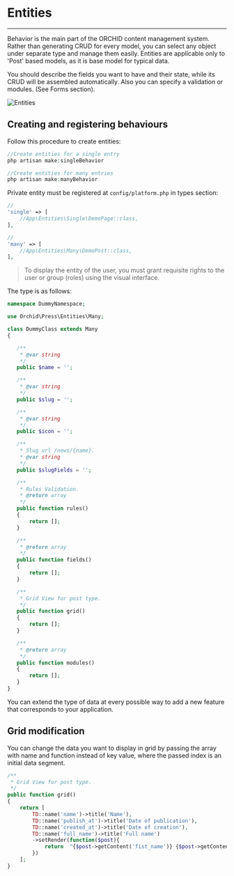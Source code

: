 # Entities 
----------

Behavior is the main part of the ORCHID content management system. Rather than generating CRUD for every model, you can select any object under separate type and manage them easily. 
Entities are applicable only to 'Post' based models, as it is base model for typical data.

You should describe the fields you want to have and their state, while its CRUD will be assembled automatically.
Also you can specify a validation or modules. (See Forms section).

![Entities](https://orchid.software/img/scheme/entities.jpg)

## Creating and registering behaviours
        
Follow this procedure to create entities:


```php
//Create entities for a single entry
php artisan make:singleBehavior

//Create entities for many entries 
php artisan make:manyBehavior
```

Private entity must be registered at `config/platform.php` in types section:


```php
//
'single' => [
    //App\Entities\Single\DemoPage::class,
],

//
'many' => [
    //App\Entities\Many\DemoPost::class,
],
```

> To display the entity of the user, you must grant requisite rights to the user or group (roles) using the visual interface.

The type is as follows:

 ```php
namespace DummyNamespace;

use Orchid\Press\Entities\Many;

class DummyClass extends Many
{

    /**
     * @var string
     */
    public $name = '';

    /**
     * @var string
     */
    public $slug = '';

    /**
     * @var string
     */
    public $icon = '';

    /**
     * Slug url /news/{name}.
     * @var string
     */
    public $slugFields = '';

    /**
     * Rules Validation.
     * @return array
     */
    public function rules()
    {
        return [];
    }

    /**
     * @return array
     */
    public function fields()
    {
        return [];
    }

    /**
     * Grid View for post type.
     */
    public function grid()
    {
        return [];
    }

    /**
     * @return array
     */
    public function modules()
    {
        return [];
    }
}

```

You can extend the type of data at every possible way to add a new feature that corresponds to your application.


## Grid modification


You can change the data you want to display in grid by passing the array with name and function instead of key value, where the passed index is an initial data segment. 

 ```php
 /**
  * Grid View for post type.
  */
 public function grid()
 {
     return [
         TD::name('name')->title('Name'),
         TD::name('publish_at')->title('Date of publication'),
         TD::name('created_at')->title('Date of creation'),
         TD::name('full_name')->title('Full name')
         ->setRender(function($post){
             return  "{$post->getContent('fist_name')} {$post->getContent('last_name')}";
         })
     ];
 }

```

